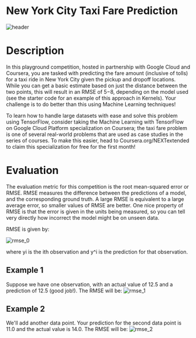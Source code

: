 # New York City Taxi Fare Prediction
![header](https://github.com/JamesSuryaPutra/New-York-City-Taxi-Fare-Prediction/assets/155945814/68f87339-8fb6-4cf7-806b-11fa222a115c)

# Description
In this playground competition, hosted in partnership with Google Cloud and Coursera, you are tasked with predicting the fare amount (inclusive of tolls) for a taxi ride in New York City given the pickup and dropoff locations. While you can get a basic estimate based on just the distance between the two points, this will result in an RMSE of $5-$8, depending on the model used (see the starter code for an example of this approach in Kernels). Your challenge is to do better than this using Machine Learning techniques!

To learn how to handle large datasets with ease and solve this problem using TensorFlow, consider taking the Machine Learning with TensorFlow on Google Cloud Platform specialization on Coursera; the taxi fare problem is one of several real-world problems that are used as case studies in the series of courses. To make this easier, head to Coursera.org/NEXTextended to claim this specialization for free for the first month!

# Evaluation
The evaluation metric for this competition is the root mean-squared error or RMSE. RMSE measures the difference between the predictions of a model, and the corresponding ground truth. A large RMSE is equivalent to a large average error, so smaller values of RMSE are better. One nice property of RMSE is that the error is given in the units being measured, so you can tell very directly how incorrect the model might be on unseen data.

RMSE is given by:

![rmse_0](https://github.com/JamesSuryaPutra/New-York-City-Taxi-Fare-Prediction/assets/155945814/aebf99cb-d3b4-49ee-aad5-518a24b3cb71)


where yi is the ith observation and y^i is the prediction for that observation. 

## Example 1
Suppose we have one observation, with an actual value of 12.5 and a prediction of 12.5 (good job!). The RMSE will be:
![rmse_1](https://github.com/JamesSuryaPutra/New-York-City-Taxi-Fare-Prediction/assets/155945814/bff371c8-8999-4797-bd84-5ed5952565ba)

## Example 2
We'll add another data point. Your prediction for the second data point is 11.0 and the actual value is 14.0. The RMSE will be:
![rmse_2](https://github.com/JamesSuryaPutra/New-York-City-Taxi-Fare-Prediction/assets/155945814/5ca94c11-b234-4f3d-9e65-3b6e8fb68a47)

